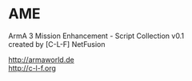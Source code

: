# AME
ArmA 3 Mission Enhancement - Script Collection v0.1  
created by [C-L-F] NetFusion

http://armaworld.de  
http://c-l-f.org